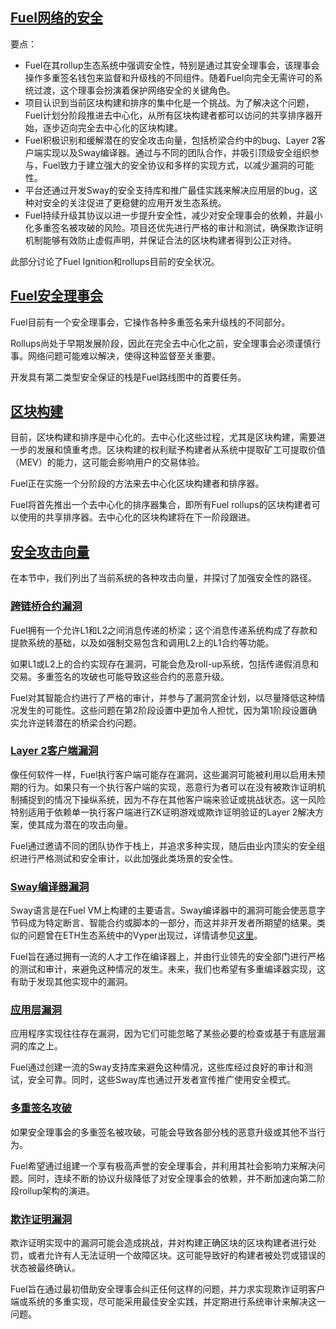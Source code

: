 ## [Fuel网络的安全](https://docs.fuel.network/docs/fuel-book/the-architecture/security-on-fuel/#security-on-fuel)

要点：

- Fuel在其rollup生态系统中强调安全性，特别是通过其安全理事会，该理事会操作多重签名钱包来监督和升级栈的不同组件。随着Fuel向完全无需许可的系统过渡，这个理事会扮演着保护网络安全的关键角色。
- 项目认识到当前区块构建和排序的集中化是一个挑战。为了解决这个问题，Fuel计划分阶段推进去中心化，从所有区块构建者都可以访问的共享排序器开始，逐步迈向完全去中心化的区块构建。
- Fuel积极识别和缓解潜在的安全攻击向量，包括桥梁合约中的bug、Layer 2客户端实现以及Sway编译器。通过与不同的团队合作，并吸引顶级安全组织参与，Fuel致力于建立强大的安全协议和多样的实现方式，以减少漏洞的可能性。
- 平台还通过开发Sway的安全支持库和推广最佳实践来解决应用层的bug，这种对安全的关注促进了更稳健的应用开发生态系统。
- Fuel持续升级其协议以进一步提升安全性，减少对安全理事会的依赖，并最小化多重签名被攻破的风险。项目还优先进行严格的审计和测试，确保欺诈证明机制能够有效防止虚假声明，并保证合法的区块构建者得到公正对待。

此部分讨论了Fuel Ignition和rollups目前的安全状况。

## [Fuel安全理事会](https://docs.fuel.network/docs/fuel-book/the-architecture/security-on-fuel/#fuel-security-council)

Fuel目前有一个安全理事会，它操作各种多重签名来升级栈的不同部分。

Rollups尚处于早期发展阶段，因此在完全去中心化之前，安全理事会必须谨慎行事。网络问题可能难以解决，使得这种监督至关重要。

开发具有第二类型安全保证的栈是Fuel路线图中的首要任务。

## [区块构建](https://docs.fuel.network/docs/fuel-network/the-architecture/security-on-fuel/#block-building)

目前，区块构建和排序是中心化的。去中心化这些过程，尤其是区块构建，需要进一步的发展和慎重考虑。区块构建的权利赋予构建者从系统中提取矿工可提取价值（MEV）的能力，这可能会影响用户的交易体验。

Fuel正在实施一个分阶段的方法来去中心化区块构建者和排序器。

Fuel将首先推出一个去中心化的排序器集合，即所有Fuel rollups的区块构建者可以使用的共享排序器。去中心化的区块构建将在下一阶段跟进。

## [安全攻击向量](https://docs.fuel.network/docs/fuel-network/the-architecture/security-on-fuel/#security-attack-vectors)

在本节中，我们列出了当前系统的各种攻击向量，并探讨了加强安全性的路径。

### [跨链桥合约漏洞](https://docs.fuel.network/docs/fuel-network/the-architecture/security-on-fuel/#bridge-contract-bugs)

Fuel拥有一个允许L1和L2之间消息传递的桥梁；这个消息传递系统构成了存款和提款系统的基础，以及如强制交易包含和调用L2上的L1合约等功能。

如果L1或L2上的合约实现存在漏洞，可能会危及roll-up系统，包括传递假消息和交易。多重签名的攻破也可能导致这些合约的恶意升级。

Fuel对其智能合约进行了严格的审计，并参与了漏洞赏金计划，以尽量降低这种情况发生的可能性。这些问题在第2阶段设置中更加令人担忧，因为第1阶段设置确实允许逆转潜在的桥梁合约问题。

### [Layer 2客户端漏洞](https://docs.fuel.network/docs/fuel-network/the-architecture/security-on-fuel/#layer-2-client-bugs)

像任何软件一样，Fuel执行客户端可能存在漏洞，这些漏洞可能被利用以启用未预期的行为。如果只有一个执行客户端的实现，恶意行为者可以在没有被欺诈证明机制捕捉到的情况下操纵系统，因为不存在其他客户端来验证或挑战状态。这一风险特别适用于依赖单一执行客户端进行ZK证明游戏或欺诈证明验证的Layer 2解决方案，使其成为潜在的攻击向量。

Fuel通过邀请不同的团队协作于栈上，并追求多种实现，随后由业内顶尖的安全组织进行严格测试和安全审计，以此加强此类场景的安全性。

### [Sway编译器漏洞](https://docs.fuel.network/docs/fuel-network/the-architecture/security-on-fuel/#sway-compiler-bugs)

Sway语言是在Fuel VM上构建的主要语言。Sway编译器中的漏洞可能会使恶意字节码成为特定断言、智能合约或脚本的一部分，而这并非开发者所期望的结果。类似的问题曾在ETH生态系统中的Vyper出现过，详情请参见[这里](https://medium.com/rektify-ai/the-vyper-compiler-saga-unraveling-the-reentrancy-bug-that-shook-defi-86ade6c54265)。

Fuel旨在通过拥有一流的人才工作在编译器上，并由行业领先的安全部门进行严格的测试和审计，来避免这种情况的发生。未来，我们也希望有多重编译器实现，这有助于发现其他实现中的漏洞。

### [应用层漏洞](https://docs.fuel.network/docs/fuel-network/the-architecture/security-on-fuel/#application-level-bugs)

应用程序实现往往存在漏洞，因为它们可能忽略了某些必要的检查或基于有底层漏洞的库之上。

Fuel通过创建一流的Sway支持库来避免这种情况，这些库经过良好的审计和测试，安全可靠。同时，这些Sway库也通过开发者宣传推广使用安全模式。

### [多重签名攻破](https://docs.fuel.network/docs/fuel-network/the-architecture/security-on-fuel/#multisig-compromisation)

如果安全理事会的多重签名被攻破，可能会导致各部分栈的恶意升级或其他不当行为。

Fuel希望通过组建一个享有极高声誉的安全理事会，并利用其社会影响力来解决问题。同时，连续不断的协议升级降低了对安全理事会的依赖，并不断加速向第二阶段rollup架构的演进。

### [欺诈证明漏洞](https://docs.fuel.network/docs/fuel-network/the-architecture/security-on-fuel/#fraud-proving-bugs)

欺诈证明实现中的漏洞可能会造成挑战，并对构建正确区块的区块构建者进行处罚，或者允许有人无法证明一个故障区块。这可能导致好的构建者被处罚或错误的状态被最终确认。

Fuel旨在通过最初借助安全理事会纠正任何这样的问题，并力求实现欺诈证明客户端或系统的多重实现，尽可能采用最佳安全实践，并定期进行系统审计来解决这一问题。